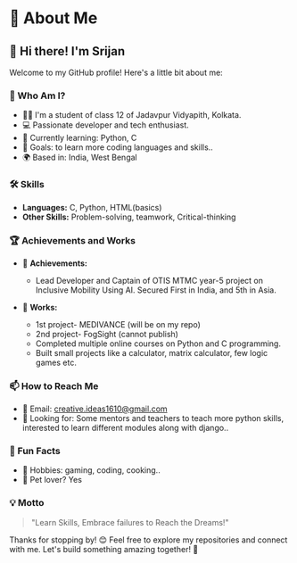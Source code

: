 # 👋 About Me

## 🌟 Hi there! I'm Srijan  
Welcome to my GitHub profile! Here's a little bit about me:

### 🚀 Who Am I?
- 👨‍💻 I'm a student of class 12 of Jadavpur Vidyapith, Kolkata.
- 💻 Passionate developer and tech enthusiast.
- 🌱 Currently learning: Python, C
- 🎯 Goals: to learn more coding languages and skills..
- 🌍 Based in: India, West Bengal

### 🛠️ Skills
- **Languages:** C, Python, HTML(basics)
- **Other Skills:** Problem-solving, teamwork, Critical-thinking

### 🏆 Achievements and Works
- 🏅 **Achievements:**
    - Lead Developer and Captain of OTIS MTMC year-5 project on Inclusive Mobility Using AI. Secured First in India, and 5th in Asia.

- 💼 **Works:**
    - 1st project- MEDIVANCE (will be on my repo)
    - 2nd project- FogSight (cannot publish)
    - Completed multiple online courses on Python and C programming.
    - Built small projects like a calculator, matrix calculator, few logic games etc.

### 📫 How to Reach Me
- 📧 Email: creative.ideas1610@gmail.com
- 💼 Looking for: Some mentors and teachers to teach more python skills, interested to learn different modules along with django..

### 🌈 Fun Facts
- 🎨 Hobbies: gaming, coding, cooking..
- 🐶 Pet lover? Yes
 
### 💡 Motto
> "Learn Skills, Embrace failures to Reach the Dreams!"

Thanks for stopping by! 😊 Feel free to explore my repositories and connect with me. Let's build something amazing together! 🚀